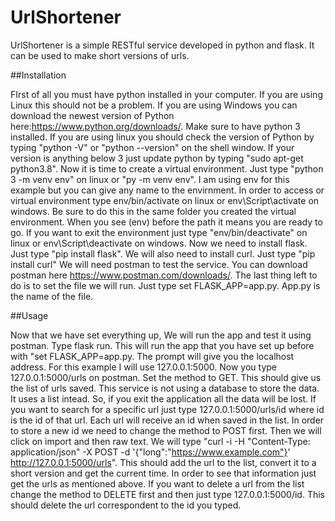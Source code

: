 # UrlShortener

UrlShortener is a simple RESTful service developed in python and flask.
It can be used to make short versions of urls.

##Installation

FIrst of all you must have python installed in your computer. If you are using Linux this should not be a problem. If you are using Windows you can download the newest version of Python here:https://www.python.org/downloads/.
Make sure to have python 3 installed. If you are using linux you should check the version of Python by typing "python -V" or "python --version" on the shell window.
If your version is anything below 3 just update python by typing "sudo apt-get python3.8".
Now it is time to create a virtual environment.
Just type "python 3 -m venv env" on linux or "py -m venv env".
I am using env for this example but you can give any name to the envirnment.
In order to access or virtual environment type env/bin/activate on linux or env\Script\activate on windows.
Be sure to do this in the same folder you created the virtual environment.
When you see (env) before the path it means you are ready to go.
If you want to exit the environment just type "env/bin/deactivate" on linux or env\Script\deactivate on windows.
Now we need to install flask. Just type "pip install flask".
We will also need to install curl. Just type "pip install curl"
We will need postman to test the service. You can download postman here https://www.postman.com/downloads/.
The last thing left to do is to set the file we will run. Just type set FLASK_APP=app.py. App.py is the name of the file.

##Usage

Now that we have set everything up, We will run the app and test it using postman.
Type flask run. This will run the app that you have set up before with "set FLASK_APP=app.py.
The prompt will give you the localhost address. For this example I will use 127.0.0.1:5000.
Now you type 127.0.0.1:5000/urls on postman. Set the method to GET.
This should give us the list of urls saved.
This service is not using a database to store the data. It uses a list intead. So, if you exit the application all the data will be lost.
If you want to search for a specific url just type 127.0.0.1:5000/urls/id where id is the id of that url. Each url will receive an id when saved in the list.
In order to store a new id we need to change the method to POST first.
Then we will click on import and then raw text.
We will type "curl -i -H "Content-Type: application/json" -X POST -d '{"long":"https://www.example.com"}' http://127.0.0.1:5000/urls".
This should add the url to the list, convert it to a short version and get the current time.
In order to see that information just get the urls as mentioned above.
If you want to delete a url from the list change the method to DELETE first and then just type 127.0.0.1:5000/id.
This should delete the url correspondent to the id you typed.
